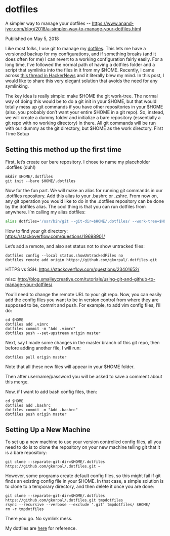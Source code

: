 # dotfiles

A simpler way to manage your dotfiles -- https://www.anand-iyer.com/blog/2018/a-simpler-way-to-manage-your-dotfiles.html

Published on May 5, 2018

Like most folks, I use git to manage my [dotfiles](https://github.com/anandpiyer/.dotfiles). This lets me have a versioned backup for my configurations, and if something breaks (and it does often for me) I can revert to a working configuration fairly easily. For a long time, I’ve followed the normal path of having a dotfiles folder and a script that symlinks into the files in it from my $HOME. Recently, I came across [this thread in HackerNews](https://news.ycombinator.com/item?id=11070797) and it literally blew my mind. In this post, I would like to share this very elegant solution that avoids the need for any symlinking.

The key idea is really simple: make $HOME the git work-tree. The normal way of doing this would be to do a git init in your $HOME, but that would totally mess up git commands if you have other repositories in your $HOME (also, you probably don’t want your entire $HOME in a git repo). So, instead, we will create a dummy folder and initialize a bare repository (essentially a git repo with no working directory) in there. All git commands will be run with our dummy as the git directory, but $HOME as the work directory.
First Time Setup

## Setting this method up the first time 

First, let’s create our bare repository. I chose to name my placeholder .dotfiles (duh!)

````
mkdir $HOME/.dotfiles
git init --bare $HOME/.dotfiles
````

Now for the fun part. We will make an alias for running git commands in our .dotfiles repository. Add this alias to your .bashrc or .zshrc. From now on, any git operation you would like to do in the .dotfiles repository can be done by the dotfiles alias. The cool thing is that you can run dotfiles from anywhere. I’m calling my alias dotfiles:

````bash
alias dotfiles='/usr/bin/git --git-dir=$HOME/.dotfiles/ --work-tree=$HOME'
````
How to find your git directory: https://stackoverflow.com/questions/19698901/


Let’s add a remote, and also set status not to show untracked files:

````
dotfiles config --local status.showUntrackedFiles no
dotfiles remote add origin https://github.com/gkorpal/.dotfiles.git
````
HTTPS vs SSH: https://stackoverflow.com/questions/23401652/

misc: http://blog.smalleycreative.com/tutorials/using-git-and-github-to-manage-your-dotfiles/

You’ll need to change the remote URL to your git repo. Now, you can easily add the config files you want to be in version control from where they are supposed to be, commit and push. For example, to add vim config files, I’ll do:

````
cd $HOME
dotfiles add .vimrc
dotfiles commit -m "Add .vimrc"
dotfiles push --set-upstream origin master
````

Next, say I made some changes in the master branch of this git repo, then before adding another file, I will run:

````
dotfiles pull origin master
````
Note that all these new files will appear in your $HOME folder.

Then after username/password you will be asked to save a comment about this merge.

Now, if I want to add bash config files, then:

````
cd $HOME
dotfiles add .bashrc
dotfiles commit -m "Add .bashrc"
dotfiles push origin master
````

## Setting Up a New Machine

To set up a new machine to use your version controlled config files, all you need to do is to clone the repository on your new machine telling git that it is a bare repository:

````
git clone --separate-git-dir=$HOME/.dotfiles https://github.com/gkorpal/.dotfiles.git ~
````

However, some programs create default config files, so this might fail if git finds an existing config file in your $HOME. In that case, a simple solution is to clone to a temporary directory, and then delete it once you are done:

````
git clone --separate-git-dir=$HOME/.dotfiles https://github.com/gkorpal/.dotfiles.git tmpdotfiles
rsync --recursive --verbose --exclude '.git' tmpdotfiles/ $HOME/
rm -r tmpdotfiles
````

There you go. No symlink mess.

My dotfiles are [here](https://github.com/anandpiyer/.dotfiles) for reference.


